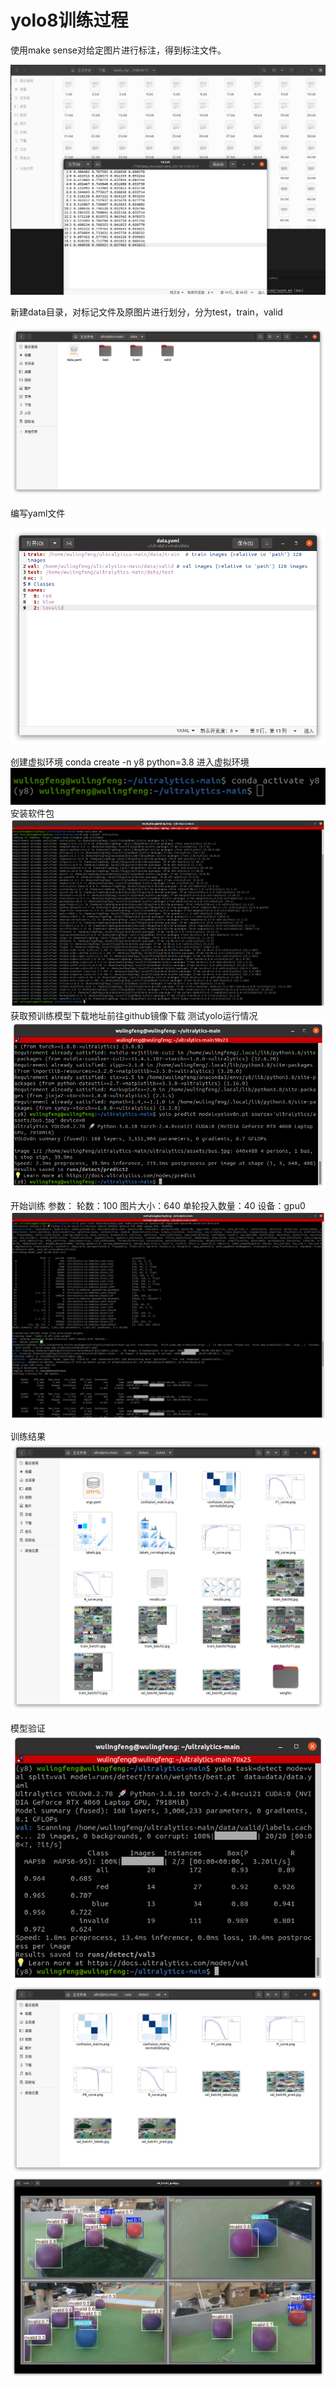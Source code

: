 yolo8训练过程
=============

使用make sense对给定图片进行标注，得到标注文件。

![标注文件](标注文件.png)

新建data目录，对标记文件及原图片进行划分，分为test，train，valid

![文件分组](文件分组.png)

编写yaml文件

![yaml文件](yaml.png)

创建虚拟环境
	conda create -n y8 python=3.8
进入虚拟环境
![y8](y8.png)
安装软件包
![install pkg](软件包.png)
获取预训练模型下载地址前往github镜像下载
测试yolo运行情况
![run test](test.png)

开始训练
参数：
  轮数：100
  图片大小：640
  单轮投入数量：40
  设备：gpu0
![train](train.png)

训练结果
![end](结果.png)

模型验证
![val](val.png)
![val](val1.png)
![val](val2.png)